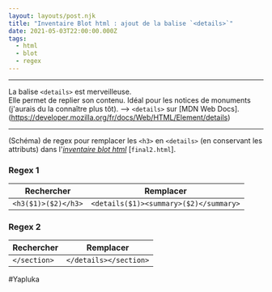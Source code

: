 ```yaml
---
layout: layouts/post.njk
title: "Inventaire Blot html : ajout de la balise `<details>`"
date: 2021-05-03T22:00:00.000Z
tags:
  - html
  - blot
  - regex
---
```

***
La balise `<details>` est merveilleuse.  
Elle permet de replier son contenu. Idéal pour les notices de monuments (j'aurais du la connaître plus tôt). --> `<details>` sur [MDN Web Docs].(https://developer.mozilla.org/fr/docs/Web/HTML/Element/details)
***
(Schéma) de regex pour remplacer les `<h3>` en `<details>` (en conservant les attributs) dans l'[*inventaire blot html*](https://inventaire-blot.netlify.app/final2.html) [`final2.html`].

### Regex 1
> 
  |Rechercher|Remplacer|
  |---|---|
  |`<h3($1)>($2)</h3>`|`<details($1)><summary>($2)</summary>`|



### Regex 2
> 
  |Rechercher|Remplacer|
  |---|---|
  |`</section>`|`</details></section>`|




#Yapluka